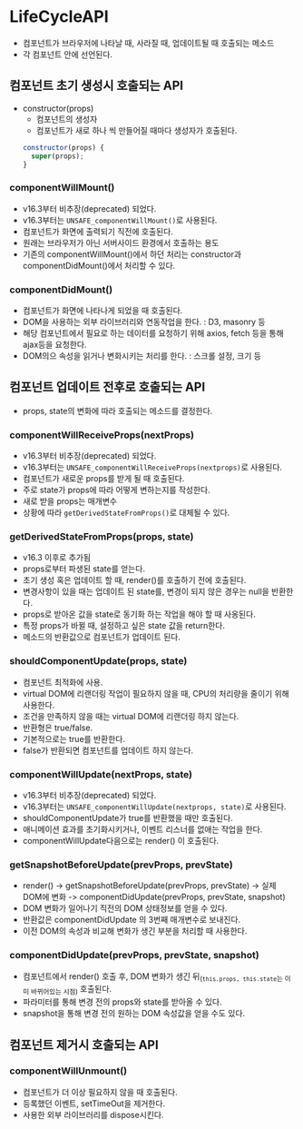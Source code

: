 # LifeCycleAPI

- 컴포넌트가 브라우저에 나타날 때, 사라질 때, 업데이트될 때 호출되는 메소드
- 각 컴포넌트 안에 선언된다.

## 컴포넌트 초기 생성시 호출되는 API

- constructor(props)
  - 컴포넌트의 생성자
  - 컴포넌트가 새로 하나 씩 만들어질 때마다 생성자가 호출된다.
  ```javascript
  constructor(props) {
    super(props);
  }
  ```

### componentWillMount()

- v16.3부터 비추장(deprecated) 되었다.
- v16.3부터는 `UNSAFE_componentWillMount()`로 사용된다.
- 컴포넌트가 화면에 출력되기 직전에 호출된다.
- 원래는 브라우저가 아닌 서버사이드 환경에서 호출하는 용도
- 기존의 componentWillMount()에서 하던 처리는 constructor과 componentDidMount()에서 처리할 수 있다.

### componentDidMount()

- 컴포넌트가 화면에 나타나게 되었을 때 호출된다.
- DOM을 사용하는 외부 라이브러리와 연동작업을 한다. : D3, masonry 등
- 해당 컴포넌트에서 필요로 하는 데이터를 요청하기 위해 axios, fetch 등을 통해 ajax등을 요청한다.
- DOM의으 속성을 읽거나 변화시키는 처리를 한다. : 스크롤 설정, 크기 등

## 컴포넌트 업데이트 전후로 호출되는 API

- props, state의 변화에 따라 호출되는 메소드를 결정한다.

### componentWillReceiveProps(nextProps)

- v16.3부터 비추장(deprecated) 되었다.
- v16.3부터는 `UNSAFE_componentWillReceiveProps(nextprops)`로 사용된다.
- 컴포넌트가 새로운 props를 받게 될 때 호출된다.
- 주로 state가 props에 따라 어떻게 변하는지를 작성한다.
- 새로 받을 props는 매개변수
- 상황에 따라 `getDerivedStateFromProps()`로 대체될 수 있다.

### getDerivedStateFromProps(props, state)

- v16.3 이후로 추가됨
- props로부터 파생된 state를 얻는다.
- 초기 생성 혹은 업데이트 할 때, render()를 호출하기 전에 호출된다.
- 변경사항이 있을 때는 업데이트 된 state를, 변경이 되지 않은 경우는 null을 반환한다.
- props로 받아온 값을 state로 동기화 하는 작업을 해야 할 때 사옹된다.
- 특정 props가 바뀔 때, 설정하고 싶은 state 값을 return한다.
- 메소드의 반환값으로 컴포넌트가 업데이트 된다.

### shouldComponentUpdate(props, state)

- 컴포넌트 최적화에 사용.
- virtual DOM에 리랜더링 작업이 필요하지 않을 때, CPU의 처리량을 줄이기 위해 사용한다.
- 조건을 만족하지 않을 때는 virtual DOM에 리랜더링 하지 않는다.
- 반환형은 true/false.
- 기본적으로는 true를 반환한다.
- false가 반환되면 컴포넌트를 업데이트 하지 않는다.

### componentWillUpdate(nextProps, state)

- v16.3부터 비추장(deprecated) 되었다.
- v16.3부터는 `UNSAFE_componentWillUpdate(nextprops, state)`로 사용된다.
- shouldComponentUpdate가 true를 반환했을 때만 호출된다.
- 애니메이션 효과를 초기화시키거나, 이벤트 리스너를 없애는 작업을 한다.
- componentWillUpdate다음으로는 render() 이 호출된다.

### getSnapshotBeforeUpdate(prevProps, prevState)

- render() -> getSnapshotBeforeUpdate(prevProps, prevState) -> 실제 DOM에 변화 -> componentDidUpdate(prevProps, prevState, snapshot)
- DOM 변화가 일어나기 직전의 DOM 상태정보를 얻을 수 있다.
- 반환값은 componentDidUpdate 의 3번째 매개변수로 보내진다.
- 이전 DOM의 속성과 비교해 변화가 생긴 부분을 처리할 때 사용한다.

### componentDidUpdate(prevProps, prevState, snapshot)

- 컴포넌트에서 render() 호출 후, DOM 변화가 생긴 뒤<sub>(`this.props, this.state`는 이미 바뀌어있는 시점)</sub> 호출된다.
- 파라미터를 통해 변경 전의 props와 state를 받아올 수 있다.
- snapshot을 통해 변경 전의 원하는 DOM 속성값을 얻을 수도 있다.

## 컴포넌트 제거시 호출되는 API

### componentWillUnmount()

- 컴포넌트가 더 이상 필요하지 않을 때 호출된다.
- 등록했던 이벤트, setTimeOut을 제거한다.
- 사용한 외부 라이브러리를 dispose시킨다.
